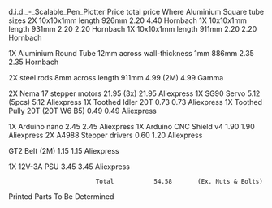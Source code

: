 d.i.d._-_Scalable_Pen_Plotter
								Price		total price	Where
Aluminium Square tube sizes
2X 10x10x1mm length 926mm					2.20		4.40		Hornbach
1X 10x10x1mm length 931mm					2.20		2.20		Hornbach
1X 10x10x1mm length 911mm					2.20		2.20		Hornbach

1X Aluminium Round Tube 12mm across wall-thickness 1mm 886mm	2.35		2.35		Hornbach

2X steel rods 8mm across length 911mm				4.99 (2M)	4.99		Gamma

2X Nema 17 stepper motors					21.95 (3x)	21.95		Aliexpress
1X SG90 Servo							5.12 (5pcs)	5.12		Aliexpress
1X Toothed Idler 20T						0.73		0.73		Aliexpress
1X Toothed Pully 20T (20T W6 B5)				0.49		0.49		Aliexpress

1X Arduino nano							2.45		2.45		Aliexpress
1X Arduino CNC Shield v4					1.90		1.90		Aliexpress
2X A4988 Stepper drivers					0.60		1.20		Aliexpress

GT2 Belt (2M)							1.15		1.15		Aliexpress

1X 12V-3A PSU							3.45		3.45		Aliexpress

							Total			54.58		(Ex. Nuts & Bolts)

Printed Parts
To Be Determined
